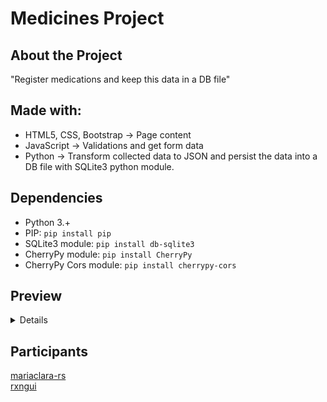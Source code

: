 # Medicines Project

## About the Project
"Register medications and keep this data in a DB file"

## Made with:
- HTML5, CSS, Bootstrap -> Page content
- JavaScript -> Validations and get form data
- Python -> Transform collected data to JSON and persist the data into a DB file with SQLite3 python module.

## Dependencies
- Python 3.+
- PIP: <code>pip install pip</code>
- SQLite3 module: <code>pip install db-sqlite3</code>
- CherryPy module: <code>pip install CherryPy</code>
- CherryPy Cors module: <code>pip install cherrypy-cors</code>

## Preview
<details>
  
![Init Window](/init_window.png)
![Form Window](/form_window.png)
![Register Window](/registration_window.png)

</details>

## Participants
[mariaclara-rs](https://github.com/mariaclara-rs)
<br>
[rxngui](https://github.com/rxngui)
